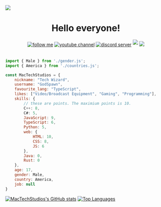 ![](https://github.com/MacTechStudios/MacTechStudios/blob/master/logo.png)


<h1 align="center"> Hello everyone! </h1>


<div align="center">
   <a href="https://www.github.com/MacTechStudios" target="_blank">
<img src=https://img.shields.io/badge/follow%20me-black.svg?&style=for-the-badge&logo=github&logoColor=white alt="follow me" style="margin-bottom: 5px;" /></a>
<a href="https://youtube.com/@mactechnexus" target="_blank">
<img src=https://img.shields.io/badge/youtube-red.svg?&style=for-the-badge&logo=youtube&logoColor=white alt="youtube channel" style="margin-bottom: 5px;" /></a>
<a href="https://discord.gg/AgBEcyvPhk" target="_blank">
<img src=https://img.shields.io/badge/discord-7289da.svg?&style=for-the-badge&logo=discord&logoColor=white alt="discord server" style="margin-bottom: 5px;" /></a>
<a href="https://instagram.com/lane_mac_user/" target="_blank">
   <img src="https://img.shields.io/badge/Instagram-red.svg?&style=for-the-badge&logo=instagram&logoColor=black&alt=Instagram" style="margin-bottom: 5px;" /></a>
<img src=https://visitor-badge.laobi.icu/badge?page_id=mactechstudios.mactechstudios />
</div>
<br>

```js
import { Male } from './gender.js';
import { America } from './countries.js';

const MacTechStudios = {
    nickname: "Tech Wizard",
    username: "GodSpawn",
    favourite_lang: "TypeScript",
    likes: ["Video/Broadcast Equipment", "Gaming", "Programming"],
    skills: {
        // these are points. The maximium points is 10.
        C++: 8,
        C#: 5,
        JavaScript: 9,
        TypeScript: 6,
        Python: 5,
        web: {
            HTML: 10,
            CSS: 8,
            JS: 6
        },
        Java: 0,
        Rust: 0
    },
    age: 17,
    gender: Male,
    country: America,
    job: null
}
```

[![MacTechStudios's GitHub stats](https://github-readme-stats.vercel.app/api?username=MacTechStudios&show_icons=true&bg_color=1e1e2e&text_color=cdd6f4&icon_color=cba6f7&title_color=94e2d5)](https://github.com/anuraghazra/github-readme-stats) [![Top Languages](https://github-readme-stats.vercel.app/api/top-langs/?username=MacTechStudios&layout=compact&langs_count=8&bg_color=1e1e2e&text_color=cdd6f4&icon_color=cba6f7&title_color=94e2d5)](https://github.com/anuraghazra/github-readme-stats)<br>
